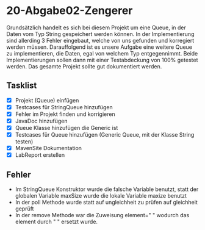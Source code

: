 # 20-Abgabe02-Zengerer

Grundsätzlich handelt es sich bei diesem Projekt um eine Queue, in der Daten vom Typ String gespeichert werden können. In der Implementierung sind allerding 3 Fehler eingebaut, welche von uns gefunden und korregiert werden müssen. Darauffolgend ist es unsere Aufgabe eine weitere Queue zu implementieren, die Daten, egal von welchem Typ entgegennimmt. Beide Implementierungen sollen dann mit einer Testabdeckung von 100% getestet werden. Das gesamte Projekt sollte gut dokumentiert werden.

## Tasklist

- [x] Projekt (Queue) einfügen
- [x] Testcases für StringQueue hinzufügen
- [x] Fehler im Projekt finden und korrigieren
- [x] JavaDoc hinzufügen
- [x] Queue Klasse hinzufügen die Generic ist
- [x] Testcases für Queue hinzufügen (Generic Queue, mit der Klasse String testen)
- [X] MavenSite Dokumentation
- [x] LabReport erstellen

## Fehler

- Im StringQueue Konstruktor wurde die falsche Variable benutzt, statt der globalen Variable maxSize wurde die lokale Variable maxize benutzt
- In der poll Methode wurde statt auf ungleichheit zu prüfen auf gleichheit geprüft
- In der remove Methode war die Zuweisung element=" " wodurch das element durch " " ersetzt wurde.


